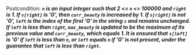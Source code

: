 Postcondition: ***`n` is an input integer such that 2 <= `n` <= 100000 and `right` is 1. If `s[right]` is 'G', then `curr_beauty` is increased by 1. If `s[right]` is not 'G', `left` is the index of the first 'G' in the string `s` and remains unchanged. If `left` is less than `right`, `max_beauty` is updated to be the maximum of its previous value and `curr_beauty`, which equals 1. It is ensured that `s[left]` is 'G' if `left` is less than `n`, or `left` equals `n` if 'G' is not present, under the guarantee that `left` is less than `right`.***